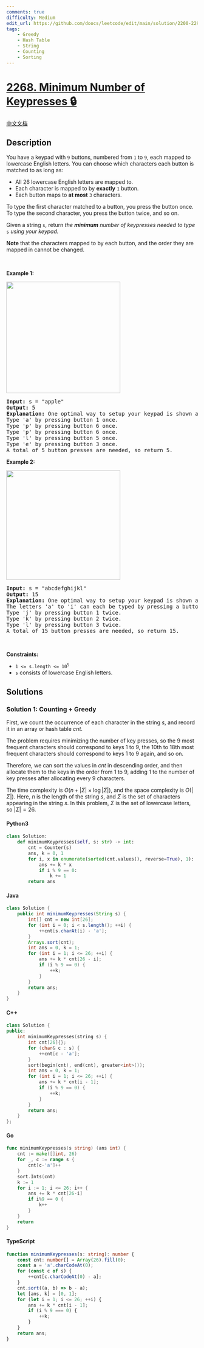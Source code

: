 ```yaml
---
comments: true
difficulty: Medium
edit_url: https://github.com/doocs/leetcode/edit/main/solution/2200-2299/2268.Minimum%20Number%20of%20Keypresses/README_EN.md
tags:
    - Greedy
    - Hash Table
    - String
    - Counting
    - Sorting
---
```


<!-- problem:start -->

# [2268. Minimum Number of Keypresses 🔒](https://leetcode.com/problems/minimum-number-of-keypresses)

[中文文档](/solution/2200-2299/2268.Minimum%20Number%20of%20Keypresses/README.md)

## Description

<!-- description:start -->

<p>You have a keypad with <code>9</code> buttons, numbered from <code>1</code> to <code>9</code>, each mapped to lowercase English letters. You can choose which characters each button is matched to as long as:</p>

<ul>
	<li>All 26 lowercase English letters are mapped to.</li>
	<li>Each character is mapped to by <strong>exactly</strong> <code>1</code> button.</li>
	<li>Each button maps to <strong>at most</strong> <code>3</code> characters.</li>
</ul>

<p>To type the first character matched to a button, you press the button once. To type the second character, you press the button twice, and so on.</p>

<p>Given a string <code>s</code>, return <em>the <strong>minimum</strong> number of keypresses needed to type </em><code>s</code><em> using your keypad.</em></p>

<p><strong>Note</strong> that the characters mapped to by each button, and the order they are mapped in cannot be changed.</p>

<p>&nbsp;</p>
<p><strong class="example">Example 1:</strong></p>
<img src="https://fastly.jsdelivr.net/gh/doocs/leetcode@main/solution/2200-2299/2268.Minimum%20Number%20of%20Keypresses/images/image-20220505184346-1.png" style="width: 300px; height: 293px;" />
<pre>
<strong>Input:</strong> s = &quot;apple&quot;
<strong>Output:</strong> 5
<strong>Explanation:</strong> One optimal way to setup your keypad is shown above.
Type &#39;a&#39; by pressing button 1 once.
Type &#39;p&#39; by pressing button 6 once.
Type &#39;p&#39; by pressing button 6 once.
Type &#39;l&#39; by pressing button 5 once.
Type &#39;e&#39; by pressing button 3 once.
A total of 5 button presses are needed, so return 5.
</pre>

<p><strong class="example">Example 2:</strong></p>
<img src="https://fastly.jsdelivr.net/gh/doocs/leetcode@main/solution/2200-2299/2268.Minimum%20Number%20of%20Keypresses/images/image-20220505203823-1.png" style="width: 300px; height: 288px;" />
<pre>
<strong>Input:</strong> s = &quot;abcdefghijkl&quot;
<strong>Output:</strong> 15
<strong>Explanation:</strong> One optimal way to setup your keypad is shown above.
The letters &#39;a&#39; to &#39;i&#39; can each be typed by pressing a button once.
Type &#39;j&#39; by pressing button 1 twice.
Type &#39;k&#39; by pressing button 2 twice.
Type &#39;l&#39; by pressing button 3 twice.
A total of 15 button presses are needed, so return 15.
</pre>

<p>&nbsp;</p>
<p><strong>Constraints:</strong></p>

<ul>
	<li><code>1 &lt;= s.length &lt;= 10<sup>5</sup></code></li>
	<li><code>s</code> consists of lowercase English letters.</li>
</ul>

<!-- description:end -->

## Solutions

<!-- solution:start -->

### Solution 1: Counting + Greedy

First, we count the occurrence of each character in the string $s$, and record it in an array or hash table $\textit{cnt}$.

The problem requires minimizing the number of key presses, so the $9$ most frequent characters should correspond to keys $1$ to $9$, the $10$th to $18$th most frequent characters should correspond to keys $1$ to $9$ again, and so on.

Therefore, we can sort the values in $\textit{cnt}$ in descending order, and then allocate them to the keys in the order from $1$ to $9$, adding $1$ to the number of key presses after allocating every $9$ characters.

The time complexity is $O(n + |\Sigma| \times \log |\Sigma|)$, and the space complexity is $O(|\Sigma|)$. Here, $n$ is the length of the string $s$, and $\Sigma$ is the set of characters appearing in the string $s$. In this problem, $\Sigma$ is the set of lowercase letters, so $|\Sigma| = 26$.

<!-- tabs:start -->

#### Python3

```python
class Solution:
    def minimumKeypresses(self, s: str) -> int:
        cnt = Counter(s)
        ans, k = 0, 1
        for i, x in enumerate(sorted(cnt.values(), reverse=True), 1):
            ans += k * x
            if i % 9 == 0:
                k += 1
        return ans
```

#### Java

```java
class Solution {
    public int minimumKeypresses(String s) {
        int[] cnt = new int[26];
        for (int i = 0; i < s.length(); ++i) {
            ++cnt[s.charAt(i) - 'a'];
        }
        Arrays.sort(cnt);
        int ans = 0, k = 1;
        for (int i = 1; i <= 26; ++i) {
            ans += k * cnt[26 - i];
            if (i % 9 == 0) {
                ++k;
            }
        }
        return ans;
    }
}
```

#### C++

```cpp
class Solution {
public:
    int minimumKeypresses(string s) {
        int cnt[26]{};
        for (char& c : s) {
            ++cnt[c - 'a'];
        }
        sort(begin(cnt), end(cnt), greater<int>());
        int ans = 0, k = 1;
        for (int i = 1; i <= 26; ++i) {
            ans += k * cnt[i - 1];
            if (i % 9 == 0) {
                ++k;
            }
        }
        return ans;
    }
};
```

#### Go

```go
func minimumKeypresses(s string) (ans int) {
	cnt := make([]int, 26)
	for _, c := range s {
		cnt[c-'a']++
	}
	sort.Ints(cnt)
	k := 1
	for i := 1; i <= 26; i++ {
		ans += k * cnt[26-i]
		if i%9 == 0 {
			k++
		}
	}
	return
}
```

#### TypeScript

```ts
function minimumKeypresses(s: string): number {
    const cnt: number[] = Array(26).fill(0);
    const a = 'a'.charCodeAt(0);
    for (const c of s) {
        ++cnt[c.charCodeAt(0) - a];
    }
    cnt.sort((a, b) => b - a);
    let [ans, k] = [0, 1];
    for (let i = 1; i <= 26; ++i) {
        ans += k * cnt[i - 1];
        if (i % 9 === 0) {
            ++k;
        }
    }
    return ans;
}
```

<!-- tabs:end -->

<!-- solution:end -->

<!-- problem:end -->
